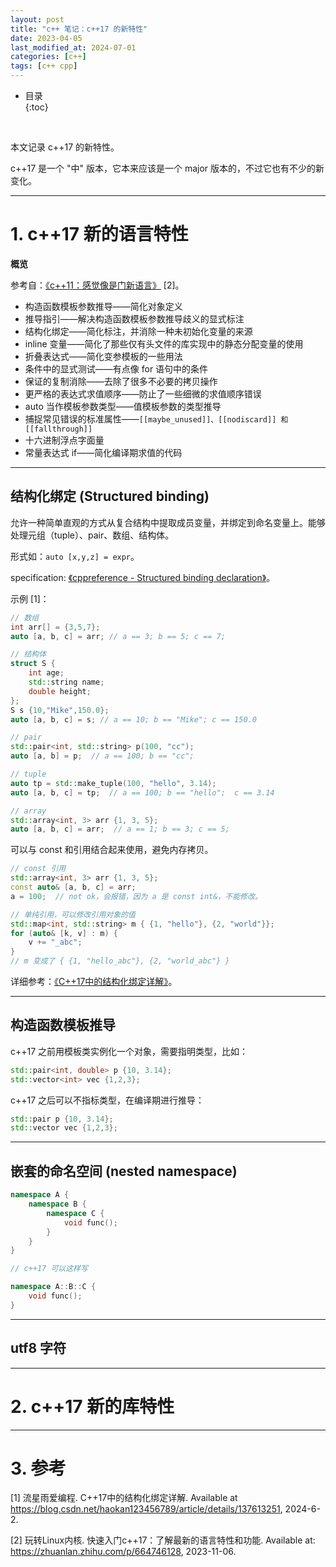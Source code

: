```yaml
---
layout: post
title: "c++ 笔记：c++17 的新特性"
date: 2023-04-05
last_modified_at: 2024-07-01
categories: [c++]
tags: [c++ cpp]
---
```


* 目录  
{:toc}
<br/>

本文记录 c++17 的新特性。  

c++17 是一个 "中" 版本，它本来应该是一个 major 版本的，不过它也有不少的新变化。  

---

# 1. c++17 新的语言特性

**概览**  

参考自：[《c++11：感觉像是门新语言》](https://github.com/Cpp-Club/Cxx_HOPL4_zh/blob/main/04.md) [2]。   

* 构造函数模板参数推导——简化对象定义
* 推导指引——解决构造函数模板参数推导歧义的显式标注
* 结构化绑定——简化标注，并消除一种未初始化变量的来源
* inline 变量——简化了那些仅有头文件的库实现中的静态分配变量的使用
* 折叠表达式——简化变参模板的一些用法
* 条件中的显式测试——有点像 for 语句中的条件
* 保证的复制消除——去除了很多不必要的拷贝操作
* 更严格的表达式求值顺序——防止了一些细微的求值顺序错误
* auto 当作模板参数类型——值模板参数的类型推导
* 捕捉常见错误的标准属性——`[[maybe_unused]]、[[nodiscard]] 和 [[fallthrough]]`
* 十六进制浮点字面量
* 常量表达式 if——简化编译期求值的代码

---

## 结构化绑定 (Structured binding)

允许一种简单直观的方式从复合结构中提取成员变量，并绑定到命名变量上。能够处理元组（tuple）、pair、数组、结构体。  

形式如：`auto [x,y,z] = expr`。  

specification: [《cppreference - Structured binding declaration》](https://en.cppreference.com/w/cpp/language/structured_binding)。    

示例 [1]：

```cpp
// 数组
int arr[] = {3,5,7};
auto [a, b, c] = arr; // a == 3; b == 5; c == 7;

// 结构体
struct S {
    int age;
    std::string name;
    double height;
};
S s {10,"Mike",150.0};
auto [a, b, c] = s; // a == 10; b == "Mike"; c == 150.0

// pair
std::pair<int, std::string> p(100, "cc");
auto [a, b] = p;  // a == 100; b == "cc";

// tuple
auto tp = std::make_tuple(100, "hello", 3.14);
auto [a, b, c] = tp;  // a == 100; b == "hello";  c == 3.14

// array
std::array<int, 3> arr {1, 3, 5};
auto [a, b, c] = arr;  // a == 1; b == 3; c == 5;

```

可以与 const 和引用结合起来使用，避免内存拷贝。  

```cpp
// const 引用
std::array<int, 3> arr {1, 3, 5};
const auto& [a, b, c] = arr; 
a = 100;  // not ok，会报错，因为 a 是 const int&，不能修改。

// 单纯引用，可以修改引用对象的值
std::map<int, std::string> m { {1, "hello"}, {2, "world"}};
for (auto& [k, v] : m) {
    v += "_abc";
}
// m 变成了 { {1, "hello_abc"}, {2, "world_abc"} }
```

详细参考：[《C++17中的结构化绑定详解》](https://blog.csdn.net/haokan123456789/article/details/137613251)。   

---

## 构造函数模板推导

c++17 之前用模板类实例化一个对象，需要指明类型，比如： 

```cpp
std::pair<int, double> p {10, 3.14};
std::vector<int> vec {1,2,3};
```

c++17 之后可以不指标类型，在编译期进行推导：  

```cpp
std::pair p {10, 3.14};
std::vector vec {1,2,3};
```

---

## 嵌套的命名空间 (nested namespace)

```cpp
namespace A {
    namespace B {
        namespace C {
            void func();
        }
    }
}

// c++17 可以这样写

namespace A::B::C {
    void func();
}
```

---

## utf8 字符

---

# 2. c++17 新的库特性

---

# 3. 参考

[1] 流星雨爱编程. C++17中的结构化绑定详解. Available at https://blog.csdn.net/haokan123456789/article/details/137613251, 2024-6-2.    

[2] 玩转Linux内核. 快速入门c++17：了解最新的语言特性和功能. Available at: https://zhuanlan.zhihu.com/p/664746128, 2023-11-06.    